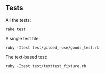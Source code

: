 ## Tests

All the tests:
```
rake test
```
A single test file:
```
ruby -Itest test/gilded_rose/goods_test.rb
```
The text-based test:
```
ruby -Itest test/texttest_fixture.rb
```